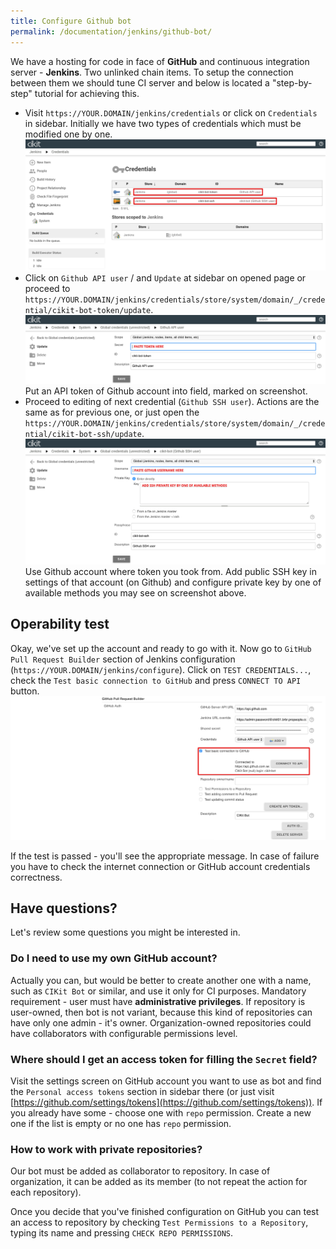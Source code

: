 ```yaml
---
title: Configure Github bot
permalink: /documentation/jenkins/github-bot/
---
```


We have a hosting for code in face of **GitHub** and continuous integration server -  **Jenkins**. Two unlinked chain items. To setup the connection between them we should tune CI server and below is located a "step-by-step" tutorial for achieving this.

- Visit `https://YOUR.DOMAIN/jenkins/credentials` or click on `Credentials` in sidebar. Initially we have two types of credentials which must be modified one by one. ![Overview all domains](images/credentials-overview-all.png)
- Click on `Github API user` / and `Update` at sidebar on opened page or proceed to `https://YOUR.DOMAIN/jenkins/credentials/store/system/domain/_/credential/cikit-bot-token/update`. ![Github API user](images/credentials-bot-token.png) Put an API token of Github account into field, marked on screenshot.
- Proceed to editing of next credential (`Github SSH user`). Actions are the same as for previous one, or just open the `https://YOUR.DOMAIN/jenkins/credentials/store/system/domain/_/credential/cikit-bot-ssh/update`. ![Github SSH user](images/credentials-bot-ssh.png) Use Github account where token you took from. Add public SSH key in settings of that account (on Github) and configure private key by one of available methods you may see on screenshot above.

## Operability test

Okay, we've set up the account and ready to go with it. Now go to `GitHub Pull Request Builder` section of Jenkins configuration (`https://YOUR.DOMAIN/jenkins/configure`). Click on `TEST CREDENTIALS...`, check the `Test basic connection to GitHub` and press `CONNECT TO API` button. ![Testing credentials](images/credentials-test.png)

If the test is passed - you'll see the appropriate message. In case of failure you have to check the internet connection or GitHub account credentials correctness.

## Have questions?

Let's review some questions you might be interested in.

### Do I need to use my own GitHub account?

Actually you can, but would be better to create another one with a name, such as `CIKit Bot` or similar, and use it only for CI purposes. Mandatory requirement - user must have **administrative privileges**. If repository is user-owned, then bot is not variant, because this kind of repositories can have only one admin - it's owner. Organization-owned repositories could have collaborators with configurable permissions level.

### Where should I get an access token for filling the `Secret` field?

Visit the settings screen on GitHub account you want to use as bot and find the `Personal access tokens` section in sidebar there (or just visit [https://github.com/settings/tokens](https://github.com/settings/tokens)). If you already have some - choose one with `repo` permission. Create a new one if the list is empty or no one has `repo` permission.

### How to work with private repositories?

Our bot must be added as collaborator to repository. In case of organization, it can be added as its member (to not repeat the action for each repository).

Once you decide that you've finished configuration on GitHub you can test an access to repository by checking `Test Permissions to a Repository`, typing its name and pressing `CHECK REPO PERMISSIONS`.
